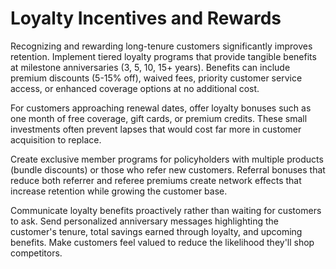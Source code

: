 # Loyalty Incentives and Rewards

Recognizing and rewarding long-tenure customers significantly improves retention. Implement tiered loyalty programs that provide tangible benefits at milestone anniversaries (3, 5, 10, 15+ years). Benefits can include premium discounts (5-15% off), waived fees, priority customer service access, or enhanced coverage options at no additional cost.

For customers approaching renewal dates, offer loyalty bonuses such as one month of free coverage, gift cards, or premium credits. These small investments often prevent lapses that would cost far more in customer acquisition to replace.

Create exclusive member programs for policyholders with multiple products (bundle discounts) or those who refer new customers. Referral bonuses that reduce both referrer and referee premiums create network effects that increase retention while growing the customer base.

Communicate loyalty benefits proactively rather than waiting for customers to ask. Send personalized anniversary messages highlighting the customer's tenure, total savings earned through loyalty, and upcoming benefits. Make customers feel valued to reduce the likelihood they'll shop competitors.


